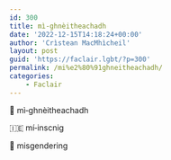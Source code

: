 ```yaml
---
id: 300
title: mì‑ghnèitheachadh
date: '2022-12-15T14:18:24+00:00'
author: 'Crìstean MacMhìcheil'
layout: post
guid: 'https://faclair.lgbt/?p=300'
permalink: /mi%e2%80%91ghneitheachadh/
categories:
    - Faclair
---
```


&#x1f3f4;&#xe0067;&#xe0062;&#xe0073;&#xe0063;&#xe0074;&#xe007f; mì‑ghnèitheachadh

&#x1f1ee;&#x1f1ea; mí‑inscnig

&#x1f3f4;&#xe0067;&#xe0062;&#xe0065;&#xe006e;&#xe0067;&#xe007f; misgendering